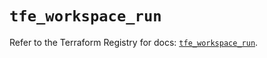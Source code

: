 # `tfe_workspace_run`

Refer to the Terraform Registry for docs: [`tfe_workspace_run`](https://registry.terraform.io/providers/hashicorp/tfe/0.54.0/docs/resources/workspace_run).
